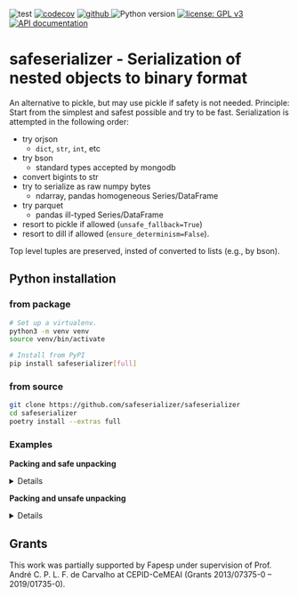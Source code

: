 ![test](https://github.com/safeserializer/safeserializer/workflows/test/badge.svg)
[![codecov](https://codecov.io/gh/safeserializer/safeserializer/branch/main/graph/badge.svg)](https://codecov.io/gh/safeserializer/safeserializer)
<a href="https://pypi.org/project/safeserializer">
<img src="https://img.shields.io/github/v/release/safeserializer/safeserializer?display_name=tag&sort=semver&color=blue" alt="github">
</a>
![Python version](https://img.shields.io/badge/python-3.10-blue.svg)
[![license: GPL v3](https://img.shields.io/badge/License-GPLv3_%28ask_for_options%29-blue.svg)](https://www.gnu.org/licenses/gpl-3.0)
[![API documentation](https://img.shields.io/badge/doc-API%20%28auto%29-a0a0a0.svg)](https://safeserializer.github.io/safeserializer)


# safeserializer - Serialization of nested objects to binary format 
An alternative to pickle, but may use pickle if safety is not needed.
Principle: Start from the simplest and safest possible and try to be fast.
Serialization is attempted in the following order:
* try orjson
  * `dict`, `str`, `int`, etc
* try bson
  * standard types accepted by mongodb
* convert bigints to str
* try to serialize as raw numpy bytes
  * ndarray, pandas homogeneous Series/DataFrame
* try parquet
  * pandas ill-typed Series/DataFrame
* resort to pickle if allowed (`unsafe_fallback=True`)
* resort to dill if allowed (`ensure_determinism=False`).

Top level tuples are preserved, insted of converted to lists (e.g., by bson).


## Python installation
### from package
```bash
# Set up a virtualenv. 
python3 -m venv venv
source venv/bin/activate

# Install from PyPI
pip install safeserializer[full]
```

### from source
```bash
git clone https://github.com/safeserializer/safeserializer
cd safeserializer
poetry install --extras full
```

### Examples
**Packing and safe unpacking**
<details>
<p>

```python3
from pandas import DataFrame as DF

from safeserializer import unpack, pack

df = DF({"a": ["5", "6", "7"], "b": [1, 2, 3]}, index=["x", "y", "z"])
complex_data = {"a": b"Some binary content", ("mixed-types tuple as a key", 4): 123, "df": df}
print(complex_data)
"""
{'a': b'Some binary content', ('mixed-types tuple as a key', 4): 123, 'df':    a  b
x  5  1
y  6  2
z  7  3}
"""
```

```python3

dump = pack(complex_data, ensure_determinism=True, unsafe_fallback=False)
print(dump)
"""
b'00lz4__\x04"M\x18h@h\x0b\x00\x00\x00\x00\x00\x00\x94\x95\x06\x00\x00\xf1*00dicB_a\x0b\x00\x00\x0530306a736f6e5f226122\x00\x13\x00\x00\x00\x00Some binary content.\x00\xd27475706c5f480\x01\x00b45f004\x0c\x00\x8000530002\x05\x00\x01\x02\x00\rb\x00\xf5\x07d697865642d74797065732X\x00`652061\x12\x00\xf4\x0461206b6579220531000r\x00\x0bV\x00\x113}\x00 \x00\n\xb8\x00\xa100json_123\xaf\x00\t\xdd\x00p46622\x00b(\x00\xf0\x1100prqd_PAR1\x15\x04\x15\x1e\x15"L\x15\x06\x15\x00\x12\x00\x00\x0f8\x01\x00\x00\x005\x05\x00\x106\x05\x00\xf667\x15\x00\x15\x14\x15\x18,\x15\x06\x15\x10\x15\x06\x15\x06\x1c6\x00(\x017\x18\x015\x00\x00\x00\n$\x02\x00\x00\x00\x06\x01\x02\x03$\x00&\x94\x01\x1c\x15\x0c\x195\x10\x00\x06\x19\x18\x01a\x15\x02\x16\x06\x16\x84\x01\x16\x8c\x01&F&\x085\x00\xe0\x19,\x15\x04\x15\x00\x15\x02\x00\x15\x00\x15\x10\x15?\x00d\x15\x04\x150\x15.\x7f\x00p\x18\x04\x01\x00\t\x01<\x19\x00\x00\x02\x00\x10\x03\x05\x00 \x00\x00.\x00\t\x85\x00$\x18\x08\x1a\x00 \x18\x08\xa6\x00\x00\x02\x00?\x16\x00(\x16\x00\x00\x0c\xa7\x00T\xe2\x03\x1c\x15\x04\xa7\x00\x11b\xa7\x00\xbf\xda\x01\x16\xdc\x01&\xd0\x02&\x86\x02Y\x00\x19\x0f\xcb\x00\x02\rJ\x01\x10x\x9f\x00\x10y\x05\x00\x1fzJ\x01\x01Lz\x18\x01x\xa3\x00&\xa8\x06J\x01\xf1\x03\x11__index_level_0__\xb3\x00\x02Z\x01Q\xda\x05&\x9c\x05\x91\x01\x01G\x00\x0f\x91\x00\x01\xf0\x0b\x19L5\x00\x18\x06schema\x15\x06\x00\x15\x0c%\x02\x18\x01a%\x00L\x1cV\x01\x10\x04\x0e\x00\x12b\x16\x00\x0ej\x00\x03&\x00o\x16\x06\x19\x1c\x19<\xe0\x01&\x0fr\x01J\x0f,\x018\xb0\x16\xe2\x03\x16\x06&\x08\x16\xf4\x03\x14\xdc\x01\xd2\x18\x06pandas\x18\xd5\x04{"\x83\x01\xcdcolumns": ["\x97\x01R"], ""\x00\x02\xb2\x01\x11e)\x00\xfa\x07{"name": null, "field_\x14\x00\x02i\x00@_typ)\x00\xf5\x02"unicode", "numpy\x19\x00`object\x18\x00\xf6\x12metadata": {"encoding": "UTF-8"}}\x8d\x00\n\x86\x00 "a?\x00\t\x85\x00\x02\x13\x00\x0f\x84\x00*\x00\xdc\x005}, \xec\x00."bf\x00\x01\x13\x00\x0bf\x00Pint64+\x00\n\xe8\x00\x05\x17\x00\x07\xe7\x00\x0cc\x00\x00\x10\x00\x0cO\x01\x0f\x95\x01\x00\x0et\x00\x0f^\x01\x1b\x00g\x00\x02M\x01areatorq\x01plibraryp\x01ppyarrow\xc4\x00pversion\x16\x00\x8611.0.0"}~\x00\x08\x1d\x00\xf2\x00.5.3"}\x00\x18\x0cARROW:\x9c\x03@\x18\x98\t/\x01\x00\x822gDAAAQA\x01\x00\xf1\x00KAA4ABgAFAAgACg\x15\x00)BB \x00\x10w\x15\x00\x15E \x002IwC\x10\x00\x04F\x00\x01 \x00\x10I\x08\x00\x11B\x08\x00\x01E\x00\x10I \x00\x10E\x05\x00\xf4GAYAAABwYW5kYXMAAFUCAAB7ImluZGV4X2NvbHVtbnMiOiBbIl9faW5kZXhfbGV2ZWxfMF9fIl0sICJjb2x1bW5$\x00\xf0\x01lcyI6IFt7Im5hbWUD\x00\xf0\x11udWxsLCAiZmllbGRfbmFtZSI6IG51bGwH\x00\x03\x90\x00aNfdHlw\x1c\x00\xf0\x0eCJ1bmljb2RlIiwgIm51bXB5X3R5cGX\x00\xa2Aib2JqZWN0 \x00\xf0\x0c1ldGFkYXRhIjogeyJlbmNvZGluZ\x94\x00\xe0CJVVEYtOCJ9fV0t\x00\x04\xbc\x00\x10z0\x00EW3si\x98\x002CJhT\x00\x84ZpZWxkX2\xcc\x00PAiYSI<\x00\x0f\xb0\x00>\xa9bnVsbH0sIH\x88\x00\x1fi\x88\x00\x06\x1fi\x88\x00\x06qpbnQ2NC \x00\xd0udW1weV90eXBl\xe8\x00\x00\xe8\x01?dDY4\x01\x02\x0f\x84\x00\x02\x06\xa4\x01\xc2maWVsZF9uYW1L\x00\x0f\x1c\x02\x05\x00\xb0\x01\x97nBhbmRhc1|\x00PnVuaW\x94\x01 Ui\x10\x02xbnVtcHl\xf4\x01\x82vYmplY3Q \x00\xa5WV0YWRhdGEH\x02\x04\xbc\x01\x80cmVhdG9y\xd4\x00\xc0eyJsaWJyYXJ5\x10\x00\xb1InB5YXJyb3cH\x00\xf9\x0bdmVyc2lvbiI6ICIxMS4wLjAifS\xa8\x00\x912ZXJzaW9uD\x00\xa0jEuNS4zIn06\x03\x00\xa4\x03!Ah\n\x00\x01`\x03\x01K\x03PmP///\x0f\x00!QU\xc0\x03\x10J \x00\x05\xcb\x030AAE\x16\x00\x1fF$\x01\x03\x00 \x00\x01@\x00`8z///8\xc3\x03\x11CU\x00\x10BQ\x00\x11A\x0b\x00\x02\x02\x00\x00\x0b\x00 Bi\x0c\x00@CAAM\xd0\x03"Bw\xd0\x03\x01\x02\x00\x11U\x06\x00\xc2QABQACAAGAAc\xad\x00\x12B:\x00\x01\x02\x00\x03\xa0\x00\x12G\r\x00\x01\x06\x00\x01\x02\x00\x00\xa0\x00\x10G`\x00\x00p\x001QAB\x15\x00\xf1\x02==\x00\x18 parquet-cpp-\xf1\x04\x13 \xd1\x04\x12 \xeb\x04R\x19<\x1c\x00\x00\x03\x00\xa0\x00t\x08\x00\x00PAR1\x00\x00\x00\x00\x00'
"""
```

```python3

obj = unpack(dump)
print(obj)
"""
{'a': b'Some binary content', ('mixed-types tuple as a key', 4): 123, 'df':    a  b
x  5  1
y  6  2
z  7  3}
"""
```


</p>
</details>

**Packing and unsafe unpacking**
<details>
<p>

```python3
from pandas import DataFrame as DF

from safeserializer import unpack, pack

# Packing a function.
df = DF({"a": [print, 1, 2], "b": [1, 2, 3]}, index=["x", "y", "z"])
print(df)
"""
                           a  b
x  <built-in function print>  1
y                          1  2
z                          2  3
"""
```

```python3

dump = pack(df, ensure_determinism=True, unsafe_fallback=True)
print(dump)
"""
b'00lz4__\x04"M\x18h@\x07\x03\x00\x00\x00\x00\x00\x00Vg\x02\x00\x00\xd105pckl_\x80\x05\x95\xf5\x02\x00\x01\x00\xf1\x0c\x8c\x11pandas.core.frame\x94\x8c\tDataF\x0c\x00\xf8\x02\x93\x94)\x81\x94}\x94(\x8c\x04_mgr\x94\x8c\x1e/\x00\xf2\x0cinternals.managers\x94\x8c\x0cBlockM\x10\x00S\x94\x93\x94\x8c\x162\x00V_libs3\x00\xe0\x94\x8c\x0f_unpickle_b4\x00\x00-\x00b\x15numpy\x8d\x00\xf0\nmultiarray\x94\x8c\x0c_reconstruct)\x00\x11\x05)\x00R\x94\x8c\x07nd#\x00\xf0\x10\x93\x94K\x00\x85\x94C\x01b\x94\x87\x94R\x94(K\x01K\x01K\x03\x86\x94h\x0f\x8c\x05dtyp\xca\x00r\x8c\x02O8\x94\x89\x88 \x00\xd1\x03\x8c\x01|\x94NNNJ\xff\xff\xff\xff\x05\x00\xf0\x0bK?t\x94b\x89]\x94(\x8c\x08builtins\x94\x8c\x05prinr\x00\x89K\x01K\x02et\x94b\x1d\x00@slicZ\x00 K\x00p\x00\x00Y\x00 K\x02\x06\x00Ah\x0b\x8c\x12\xa1\x00\x02\xca\x00\xf1\x04numeric\x94\x8c\x0b_frombuff\x1c\x011(\x96\x18\x85\x010\x00\x00\x01\x05\x003\x00\x00\x00\x96\x01!\x00\x03\x0e\x00\x89\x00\x00\x94h\x18\x8c\x02i\xb6\x00\x1b<\xb6\x00B\x00t\x94b\xec\x00\xa0\x8c\x01C\x94t\x94R\x94h%\xad\x00\x08\x90\x00 \x86\x94\xd7\x00\x13\x18\x8a\x01\x01\xeb\x01\xf0\x06indexes.base\x94\x8c\n_new_I\x14\x00t\x94\x93\x94h=\x8c\x05\x0c\x00\x01\xfc\x01\x90data\x94h\x0eh\x11d\x01 h\x13\xe3\x00\x00b\x01Q\x02\x85\x94h\x1b2\x01q\x01a\x94\x8c\x01b\x94!\x01 \x04nE\x020Nu\x86\x8b\x00\x8e?hA}\x94(hC=\x00\x16\x03=\x00\x91x\x94\x8c\x01y\x94\x8c\x01zA\x00"hL<\x00\x10eA\x00\x90\x8c\x04_typ\x94\x8c\t\x83\x00\x04\x9f\x02P_meta\x11\x00\xf1\x05\x94]\x94\x8c\x05attrs\x94}\x94\x8c\x06_flag\x0b\x00\xf0\x0f\x17allows_duplicate_labels\x94\x88sub.\x00\x00\x00\x00'
"""
```

```python3

obj = unpack(dump)
print(obj)
"""
                           a  b
x  <built-in function print>  1
y                          1  2
z                          2  3
"""
```


</p>
</details>



## Grants
This work was partially supported by Fapesp under supervision of
Prof. André C. P. L. F. de Carvalho at CEPID-CeMEAI (Grants 2013/07375-0 – 2019/01735-0).
